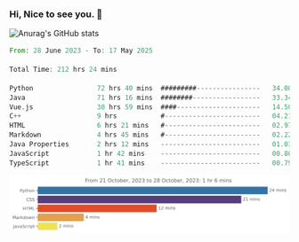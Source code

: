 ### Hi, Nice to see you. 👋

<!--
**EtherFin/EtherFin** is a ✨ _special_ ✨ repository because its `README.md` (this file) appears on your GitHub profile.

Here are some ideas to get you started:

- 🔭 I’m currently working on ...
- 🌱 I’m currently learning ...
- 👯 I’m looking to collaborate on ...
- 🤔 I’m looking for help with ...
- 💬 Ask me about ...
- 📫 How to reach me: ...
- 😄 Pronouns: ...
- ⚡ Fun fact: ...
-->


![Anurag's GitHub stats](https://github-readme-stats.vercel.app/api?username=EtherFin&bg_color=30,e96443,e97f43,e99943,e9b443,e9ce43,e9e843,d3e943,bee943,a9e943,94e943&title_color=fff&text_color=000&show_icons=true&icon_color=000)


<!--START_SECTION:waka-->

```rust
From: 28 June 2023 - To: 17 May 2025

Total Time: 212 hrs 24 mins

Python                72 hrs 40 mins  #########----------------   34.00 %
Java                  71 hrs 16 mins  ########-----------------   33.34 %
Vue.js                30 hrs 59 mins  ####---------------------   14.50 %
C++                   9 hrs           #------------------------   04.21 %
HTML                  6 hrs 21 mins   #------------------------   02.97 %
Markdown              4 hrs 45 mins   #------------------------   02.22 %
Java Properties       2 hrs 12 mins   -------------------------   01.03 %
JavaScript            1 hr 42 mins    -------------------------   00.80 %
TypeScript            1 hr 41 mins    -------------------------   00.79 %
```

<!--END_SECTION:waka-->

<img
  src="https://github.com/EtherFin/EtherFin/blob/master/images/stat.svg"
  alt="Work Dashboard"
/>

